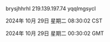 brysjhhrhl 219.139.197.74 yqqlmgsycl

2024年 10月 29日 星期二 08:30:02 CST

2024年 10月 29日 星期二 00:30:02 GMT

